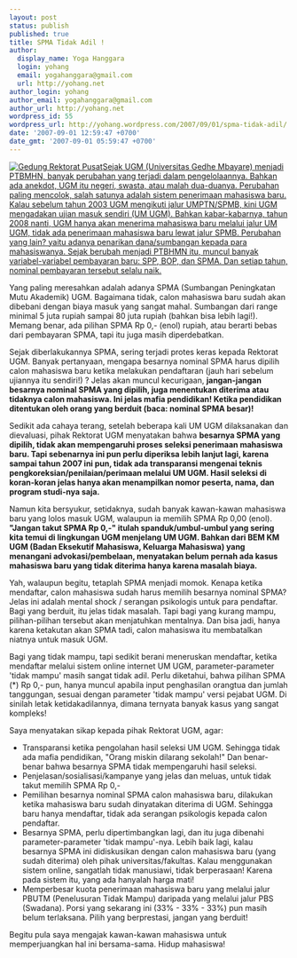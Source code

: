 ```yaml
---
layout: post
status: publish
published: true
title: SPMA Tidak Adil !
author:
  display_name: Yoga Hanggara
  login: yohang
  email: yogahanggara@gmail.com
  url: http://yohang.net
author_login: yohang
author_email: yogahanggara@gmail.com
author_url: http://yohang.net
wordpress_id: 55
wordpress_url: http://yohang.wordpress.com/2007/09/01/spma-tidak-adil/
date: '2007-09-01 12:59:47 +0700'
date_gmt: '2007-09-01 05:59:47 +0700'
---
```

[![Gedung Rektorat Pusat](http://yohang.net/wp-content/uploads/s2400023.thumbnail1.jpg)Sejak UGM (Universitas Gedhe Mbayare) menjadi PTBMHN, banyak perubahan yang terjadi dalam pengelolaannya. Bahkan ada anekdot, UGM itu negeri, swasta, atau malah dua-duanya. Perubahan paling mencolok, salah satunya adalah sistem penerimaan mahasiswa baru. Kalau sebelum tahun 2003 UGM mengikuti jalur UMPTN/SPMB, kini UGM mengadakan ujian masuk sendiri (UM UGM). Bahkan kabar-kabarnya, tahun 2008 nanti, UGM hanya akan menerima mahasiswa baru melalui jalur UM UGM, tidak ada penerimaan mahasiswa baru lewat jalur SPMB. Perubahan yang lain? yaitu adanya penarikan dana/sumbangan kepada para mahasiswanya. Sejak berubah menjadi PTBHMN itu, muncul banyak variabel-variabel pembayaran baru: SPP, BOP, dan SPMA. Dan setiap tahun, nominal pembayaran tersebut selalu naik.](http://yohang.net/wp-content/uploads/s2400023.jpg "Gedung Rektorat Pusat")

<!--more-->

Yang paling meresahkan adalah adanya SPMA (Sumbangan Peningkatan Mutu Akademik) UGM. Bagaimana tidak, calon mahasiswa baru sudah akan dibebani dengan biaya masuk yang sangat mahal. Sumbangan dari range minimal 5 juta rupiah sampai 80 juta rupiah (bahkan bisa lebih lagi!). Memang benar, ada pilihan SPMA Rp 0,- (enol) rupiah, atau berarti bebas dari pembayaran SPMA, tapi itu juga masih diperdebatkan.

Sejak diberlakukannya SPMA, sering terjadi protes keras kepada Rektorat UGM. Banyak pertanyaan, mengapa besarnya nominal SPMA harus dipilih calon mahasiswa baru ketika melakukan pendaftaran (jauh hari sebelum ujiannya itu sendiri!) ? Jelas akan muncul kecurigaan, **jangan-jangan besarnya nominal SPMA yang dipilih, juga menentukan diterima atau tidaknya calon mahasiswa. Ini jelas mafia pendidikan! Ketika pendidikan ditentukan oleh orang yang berduit (baca: nominal SPMA besar)!**

Sedikit ada cahaya terang, setelah beberapa kali UM UGM dilaksanakan dan dievaluasi, pihak Rektorat UGM menyatakan bahwa **besarnya SPMA yang dipilih, tidak akan mempengaruhi proses seleksi penerimaan mahasiswa baru. Tapi sebenarnya ini pun perlu diperiksa lebih lanjut lagi, karena sampai tahun 2007 ini pun, tidak ada transparansi mengenai teknis pengkoreksian/penilaian/perimaan melalui UM UGM. Hasil seleksi di koran-koran jelas hanya akan menampilkan nomor peserta, nama, dan program studi-nya saja.**

Namun kita bersyukur, setidaknya, sudah banyak kawan-kawan mahasiswa baru yang lolos masuk UGM, walaupun ia memilih SPMA Rp 0,00 (enol). **"Jangan takut SPMA Rp 0,-" itulah spanduk/umbul-umbul yang sering kita temui di lingkungan UGM menjelang UM UGM. Bahkan dari BEM KM UGM (Badan Eksekutif Mahasiswa, Keluarga Mahasiswa) yang menangani advokasi/pembelaan, menyatakan belum pernah ada kasus mahasiswa baru yang tidak diterima hanya karena masalah biaya.**

Yah, walaupun begitu, tetaplah SPMA menjadi momok. Kenapa ketika mendaftar, calon mahasiswa sudah harus memilih besarnya nominal SPMA? Jelas ini adalah mental shock / serangan psikologis untuk para pendaftar. Bagi yang berduit, itu jelas tidak masalah. Tapi bagi yang kurang mampu, pilihan-pilihan tersebut akan menjatuhkan mentalnya. Dan bisa jadi, hanya karena ketakutan akan SPMA tadi, calon mahasiswa itu membatalkan niatnya untuk masuk UGM.

Bagi yang tidak mampu, tapi sedikit berani meneruskan mendaftar, ketika mendaftar melalui sistem online internet UM UGM, parameter-parameter 'tidak mampu' masih sangat tidak adil. Perlu diketahui, bahwa pilihan SPMA (\*) Rp 0,- pun, hanya muncul apabila input penghasilan orangtua dan jumlah tanggungan, sesuai dengan parameter 'tidak mampu' versi pejabat UGM. Di sinilah letak ketidakadilannya, dimana ternyata banyak kasus yang sangat kompleks!

Saya menyatakan sikap kepada pihak Rektorat UGM, agar:

- Transparansi ketika pengolahan hasil seleksi UM UGM. Sehingga tidak ada mafia pendidikan, "Orang miskin dilarang sekolah!" Dan benar-benar bahwa besarnya SPMA tidak mempengaruhi hasil seleksi.
- Penjelasan/sosialisasi/kampanye yang jelas dan meluas, untuk tidak takut memilih SPMA Rp 0,-
- Pemilihan besarnya nominal SPMA calon mahasiswa baru, dilakukan ketika mahasiswa baru sudah dinyatakan diterima di UGM. Sehingga baru hanya mendaftar, tidak ada serangan psikologis kepada calon pendaftar.
- Besarnya SPMA, perlu dipertimbangkan lagi, dan itu juga dibenahi parameter-parameter 'tidak mampu'-nya. Lebih baik lagi, kalau besarnya SPMA ini didiskusikan dengan calon mahasiswa baru (yang sudah diterima) oleh pihak universitas/fakultas. Kalau menggunakan sistem online, sangatlah tidak manusiawi, tidak berperasaan! Karena pada sistem itu, yang ada hanyalah harga mati!
- Memperbesar kuota penerimaan mahasiswa baru yang melalui jalur PBUTM (Penelusuran Tidak Mampu) daripada yang melalui jalur PBS (Swadana). Porsi yang sekarang ini (33% - 33% - 33%) pun masih belum terlaksana. Pilih yang berprestasi, jangan yang berduit!  
  
  
Begitu pula saya mengajak kawan-kawan mahasiswa untuk memperjuangkan hal ini bersama-sama. Hidup mahasiswa!
